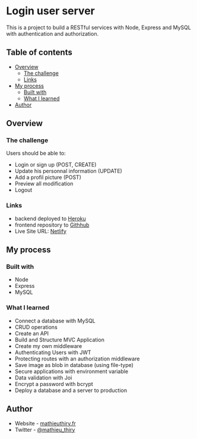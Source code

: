 # Login user server

This is a project to build a RESTful services with Node, Express and MySQL with authentication and authorization.

## Table of contents

- [Overview](#overview)
  - [The challenge](#the-challenge)
  - [Links](#links)
- [My process](#my-process)
  - [Built with](#built-with)
  - [What I learned](#what-i-learned)
- [Author](#author)

## Overview

### The challenge

Users should be able to:

- Login or sign up (POST, CREATE)
- Update his personnal information (UPDATE)
- Add a profil picture (POST)
- Preview all modification
- Logout

### Links

- backend deployed to [Heroku](https://login-user-exp.herokuapp.com/)
- frontend repository to [Githhub](https://github.com/promathieuthiry/login-user-client)
- Live Site URL: [Netlify](https://login-user-exp.netlify.app)

## My process

### Built with

- Node
- Express
- MySQL

### What I learned

- Connect a database with MySQL
- CRUD operations
- Create an API
- Build and Structure MVC Application
- Create my own middleware
- Authenticating Users with JWT
- Protecting routes with an authorization middleware
- Save image as blob in database (using file-type)
- Secure applications with environment variable
- Data validation with Joi
- Encrypt a password with bcrypt
- Deploy a database and a server to production

## Author

- Website - [mathieuthiry.fr](https://mathieuthiry.fr/)
- Twitter - [@mathieu_thiry](https://twitter.com/mathieu_thiry)

